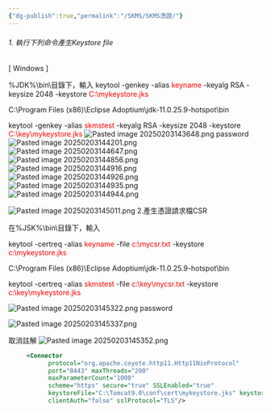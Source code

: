 ```yaml
---
{"dg-publish":true,"permalink":"/SKMS/SKMS憑證/"}
---
```



###### 1. 執行下列命令產生Keystore file

[ Windows ]

%JDK%\bin\目錄下，輸入 keytool -genkey -alias <span style="color: red">keyname</span> -keyalg RSA -keysize 2048 -keystore <span style="color: red">C:\mykeystore.jks</span>

C:\Program Files (x86)\Eclipse Adoptium\jdk-11.0.25.9-hotspot\bin

keytool -genkey -alias <span style="color: red">skmstest</span> -keyalg RSA -keysize 2048 -keystore <span style="color: red">C:\key\mykeystore.jks</span>
![Pasted image 20250203143648.png](/img/user/img/Pasted%20image%2020250203143648.png)
password
![Pasted image 20250203144201.png](/img/user/img/Pasted%20image%2020250203144201.png)
![Pasted image 20250203144647.png](/img/user/img/Pasted%20image%2020250203144647.png)
![Pasted image 20250203144856.png](/img/user/img/Pasted%20image%2020250203144856.png)
![Pasted image 20250203144916.png](/img/user/img/Pasted%20image%2020250203144916.png)
![Pasted image 20250203144926.png](/img/user/img/Pasted%20image%2020250203144926.png)
![Pasted image 20250203144935.png](/img/user/img/Pasted%20image%2020250203144935.png)
![Pasted image 20250203144944.png](/img/user/img/Pasted%20image%2020250203144944.png)

![Pasted image 20250203145011.png](/img/user/img/Pasted%20image%2020250203145011.png)
2.產生憑證請求檔CSR

在%JSK%\bin\目錄下，輸入

keytool -certreq -alias <span style="color: red">keyname</span> -file <span style="color: red">c:\mycsr.txt</span> -keystore <span style="color: red">c:\mykeystore.jks</span>

C:\Program Files (x86)\Eclipse Adoptium\jdk-11.0.25.9-hotspot\bin

keytool -certreq -alias <span style="color: red">skmstest</span> -file <span style="color: red">c:\key\mycsr.txt</span> -keystore <span style="color: red">c:\key\mykeystore.jks</span>

![Pasted image 20250203145322.png](/img/user/img/Pasted%20image%2020250203145322.png)
password

![Pasted image 20250203145337.png](/img/user/img/Pasted%20image%2020250203145337.png)

取消註解
![Pasted image 20250203145352.png](/img/user/img/Pasted%20image%2020250203145352.png)
```xml
     <Connector
           protocol="org.apache.coyote.http11.Http11NioProtocol"
           port="8443" maxThreads="200"
           maxParameterCount="1000"
           scheme="https" secure="true" SSLEnabled="true"
           keystoreFile="C:\Tomcat9.0\conf\cert\mykeystore.jks" keystorePass="password"
           clientAuth="false" sslProtocol="TLS"/>
```